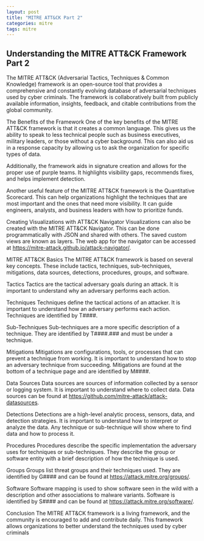 ```yaml
---
layout: post
title: "MITRE ATT&CK Part 2"
categories: mitre
tags: mitre
---
```


## Understanding the MITRE ATT&CK Framework Part 2
The MITRE ATT&CK (Adversarial Tactics, Techniques & Common Knowledge) framework is an open-source tool that provides a comprehensive and constantly evolving database of adversarial techniques used by cyber criminals. The framework is collaboratively built from publicly available information, insights, feedback, and citable contributions from the global community.

The Benefits of the Framework
One of the key benefits of the MITRE ATT&CK framework is that it creates a common language. This gives us the ability to speak to less technical people such as business executives, military leaders, or those without a cyber background. This can also aid us in a response capacity by allowing us to ask the organization for specific types of data.

Additionally, the framework aids in signature creation and allows for the proper use of purple teams. It highlights visibility gaps, recommends fixes, and helps implement detection.

Another useful feature of the MITRE ATT&CK framework is the Quantitative Scorecard. This can help organizations highlight the techniques that are most important and the ones that need more visibility. It can guide engineers, analysts, and business leaders with how to prioritize funds.

Creating Visualizations with ATT&CK Navigator
Visualizations can also be created with the MITRE ATT&CK Navigator. This can be done programmatically with JSON and shared with others. The saved custom views are known as layers. The web app for the navigator can be accessed at https://mitre-attack.github.io/attack-navigator/.

MITRE ATT&CK Basics
The MITRE ATT&CK framework is based on several key concepts. These include tactics, techniques, sub-techniques, mitigations, data sources, detections, procedures, groups, and software.

Tactics
Tactics are the tactical adversary goals during an attack. It is important to understand why an adversary performs each action.

Techniques
Techniques define the tactical actions of an attacker. It is important to understand how an adversary performs each action. Techniques are identified by T####.

Sub-Techniques
Sub-techniques are a more specific description of a technique. They are identified by T####.### and must be under a technique.

Mitigations
Mitigations are configurations, tools, or processes that can prevent a technique from working. It is important to understand how to stop an adversary technique from succeeding. Mitigations are found at the bottom of a technique page and are identified by M####.

Data Sources
Data sources are sources of information collected by a sensor or logging system. It is important to understand where to collect data. Data sources can be found at https://github.com/mitre-attack/attack-datasources.

Detections
Detections are a high-level analytic process, sensors, data, and detection strategies. It is important to understand how to interpret or analyze the data. Any technique or sub-technique will show where to find data and how to process it.

Procedures
Procedures describe the specific implementation the adversary uses for techniques or sub-techniques. They describe the group or software entity with a brief description of how the technique is used.

Groups
Groups list threat groups and their techniques used. They are identified by G#### and can be found at https://attack.mitre.org/groups/.

Software
Software mapping is used to show software seen in the wild with a description and other associations to malware variants. Software is identified by S#### and can be found at https://attack.mitre.org/software/.

Conclusion
The MITRE ATT&CK framework is a living framework, and the community is encouraged to add and contribute daily. This framework allows organizations to better understand the techniques used by cyber criminals



